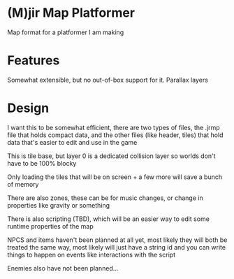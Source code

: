 # (M)jir Map Platformer

Map format for a platformer I am making

# Features
Somewhat extensible, but no out-of-box support for it.
Parallax layers

# Design
I want this to be somewhat efficient, there are two types of files, the .jrmp file that
holds compact data, and the other files (like header, tiles) that hold data that's easier
to edit and use in the game

This is tile base, but layer 0 is a dedicated collision layer so worlds don't have to be 100% blocky

Only loading the tiles that will be on screen + a few more will save a bunch of memory

There are also zones, these can be for music changes, or change in properties like gravity or something

There is also scripting (TBD), which will be an easier way to edit some runtime properties of the map

NPCS and items haven't been planned at all yet, most likely they will both be treated the same way,
most likely will just have a string id and you can write things to happen on events like interactions
with the script

Enemies also have not been planned...
